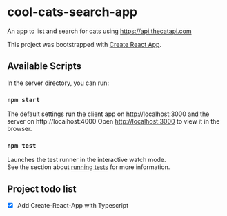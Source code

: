 # cool-cats-search-app
An app to list and search for cats using https://api.thecatapi.com

This project was bootstrapped with [Create React App](https://github.com/facebook/create-react-app).

## Available Scripts

In the server directory, you can run:

### `npm start`

The default settings run the client app on http://localhost:3000 and the server on http://localhost:4000
Open [http://localhost:3000](http://localhost:3000) to view it in the browser.

### `npm test`

Launches the test runner in the interactive watch mode.\
See the section about [running tests](https://facebook.github.io/create-react-app/docs/running-tests) for more information.


## Project todo list
- [x] Add Create-React-App with Typescript